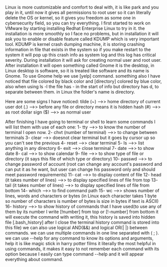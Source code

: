 Linux is more customizable and comfort to deal with, it is like park and you play in it, until now it gives all permissions to root user so it can literally delete the OS or kernel, so it gives you freedom as some one in cybersecurity field, so you can try everything.
I first started to work on VMware by starting installing Redhat Enterprise Linux to try in it.
the installation is more smoothly so I face no problems, but in installation it will ask you to enable or disable feature called KDUMP which is very important tool.
KDUMP is kernel crash dumping machine, it is storing crashing information in file that exists in the system so if you make restart to the system it will pop up this crash info as system log and this log has critical severity.
During installation it will ask for creating normal user and root user.
After installation it will open something called Gnome it is the desktop, in Linux desktop is software, so it is treated like software and its name is Gnome.
To use Gnome help we use [yelp] command.
something also I have noticed that file colored by black color and [directory] colored by blue color, also when using ls -l the file has - in the start of info but directory has d, to separate between them.
in Linux the folder's name is directory.

Here are some signs I have noticed:
	tilde (~)  -->> home directory of current user
	dot  (.) -->> before any file or directory means it is hidden
	hash (#) -->>   as root
	dollar sign ($) -->>  as normal user

After finishing I have going to terminal or shell to learn some commands I will list them with use of each one:
	1- tty  -->> to know the number of terminal I open now.
	2- chvt (number of terminal) -->> to change between terminals
	3- clear  -->> doesnot clear terminal but it goes by cursor up so you can't see the previous
	4- reset -->> clear terminal 
	5- ls -->> list anything in any directory 
	6- exit -->> close terminal
	7- date -->> to show date
	8- cal -->> to show calendar
	9- file -->> to show type of file or directory (it says this file of which type or directory)
	10- passwd -->> to change password of account (root can change any account's password  and can put it as he want, but user can change his password only and should meet password requirements)
	11- cat -->> to display content of file
	12- head (it takes number of lines) -->> to display specified lines of file from top
	13- tail (it takes number of lines) -->> to display specified lines of file from bottom
	14- which -->> to find command path
	15- wc -->> shows number of lines, words and characters or bytes (in Linux each character takes 1 byte so number of characters is number of bytes is size in bytes if text is ASCII)
	16- history -->> to show history of commands that I have used(to use any of them by its number I write [!number] from top or [!-number] from bottom it will execute the command with writing it, this history is saved into hidden file [.bash_history] after I close the terminal history command is stored into this file)
we can also use logical AND(&&) and logical OR(| |) between commands.
we can use multiple commands in one line separated with ( ; ).
we can use --help for any command to know its options and arguments, help it is like magic stick in harry potter films it literally the most helpful in using commands, it makes it easy to not remember each command with its option because I easily can type command --help and it will appear everything about command.
